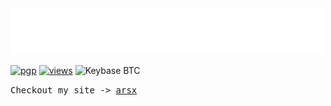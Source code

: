 <img src="assets/greet.svg" alt=":wave:" />

[![pgp](https://img.shields.io/badge/pgp-BF531245D2708044-313131?style=flat&labelColor=545454&color=313131)](https://github.com/aarsxx.gpg)  [![views](https://komarev.com/ghpvc/?username=aarsxx&style=flat&color=313131&label=views&abbreviated=true)](https://github.com/aarsxx) ![Keybase BTC](https://img.shields.io/keybase/btc/andikaleonardo)


 <samp>Checkout my site -> [arsx](https://arsx.xyz) </samp>



